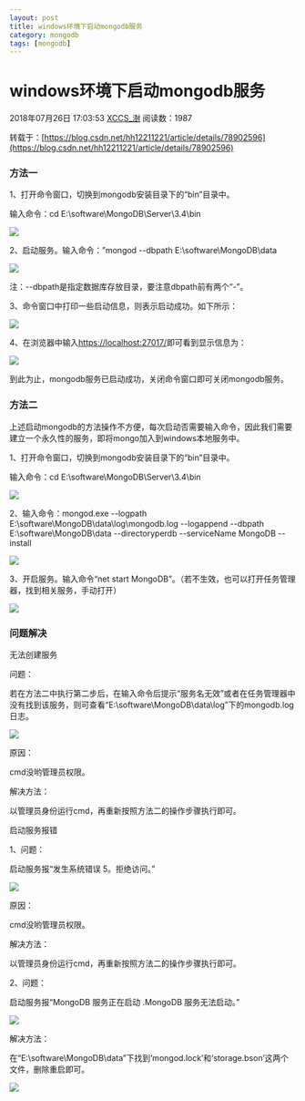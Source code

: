 ```yaml
---
layout: post
title: windows环境下启动mongodb服务
category: mongodb
tags: [mongodb]
---
```



# windows环境下启动mongodb服务

 2018年07月26日 17:03:53 [XCCS_澍](https://me.csdn.net/u011692780) 阅读数：1987

转载于：[https://blog.csdn.net/hh12211221/article/details/78902596](https://blog.csdn.net/hh12211221/article/details/78902596)

### 方法一

1、打开命令窗口，切换到mongodb安装目录下的“bin”目录中。

输入命令：cd E:\software\MongoDB\Server\3.4\bin

![](https://img-blog.csdn.net/20171226152417506)

2、启动服务。输入命令：”mongod --dbpath E:\software\MongoDB\data

![](https://img-blog.csdn.net/20171226152656644)

注：--dbpath是指定数据库存放目录，要注意dbpath前有两个“-”。

3、命令窗口中打印一些启动信息，则表示启动成功。如下所示：

![](https://img-blog.csdn.net/20171226153025925)

4、在浏览器中输入[https://localhost:27017/](https://localhost:27017/)即可看到显示信息为：

![](https://img-blog.csdn.net/20171226153156099)

到此为止，mongodb服务已启动成功，关闭命令窗口即可关闭mongodb服务。

### <a name="t1"></a>方法二

上述启动mongodb的方法操作不方便，每次启动否需要输入命令，因此我们需要建立一个永久性的服务，即将mongo加入到windows本地服务中。

1、打开命令窗口，切换到mongodb安装目录下的“bin”目录中。

输入命令：cd E:\software\MongoDB\Server\3.4\bin

![](https://img-blog.csdn.net/20171226152417506)

2、输入命令：mongod.exe --logpath E:\software\MongoDB\data\log\mongodb.log --logappend --dbpath E:\software\MongoDB\data --directoryperdb --serviceName MongoDB --install

![](https://img-blog.csdn.net/20171226154106286)

3、开启服务。输入命令“net start MongoDB”。（若不生效，也可以打开任务管理器，找到相关服务，手动打开）

![](https://img-blog.csdn.net/20171226160812863)

### <a name="t2"></a>问题解决

无法创建服务

问题：

若在方法二中执行第二步后，在输入命令后提示“服务名无效”或者在任务管理器中没有找到该服务，则可查看“E:\software\MongoDB\data\log”下的mongodb.log日志。

![](https://img-blog.csdn.net/20171226161139905)

原因：

cmd没哟管理员权限。

解决方法：

以管理员身份运行cmd，再重新按照方法二的操作步骤执行即可。

启动服务报错

1、问题：

启动服务报“发生系统错误 5。拒绝访问。”

![](https://img-blog.csdn.net/20171226162356053)

原因：

cmd没哟管理员权限。

解决方法：

以管理员身份运行cmd，再重新按照方法二的操作步骤执行即可。

2、问题：

启动服务报“MongoDB 服务正在启动 .MongoDB 服务无法启动。”

![](https://img-blog.csdn.net/20171226162549686)

解决方法：

在“E:\software\MongoDB\data”下找到‘mongod.lock’和‘storage.bson’这两个文件，删除重启即可。

![](https://img-blog.csdn.net/20171226162738566)

 
